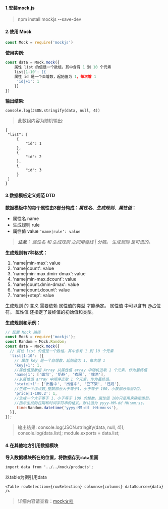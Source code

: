 #### 1.安装mock.js

>npm install mockjs --save-dev


#### 2.使用 Mock
```js
const Mock = require('mockjs')
```

**使用实例:**
```js
const data = Mock.mock({
    属性 list 的值是一个数组，其中含有 1 到 10 个元素
    list|1-10': [{
    属性 id 是一个自增数，起始值为 1，每次增 1
     'id|+1': 1
    }]
})
```

**输出结果:**
```
console.log(JSON.stringify(data, null, 4))
```
>此数组内容为随机输出:
>
    {
     "list": [
         {
             "id": 1
         },
         {
             "id": 2
         },
         {
             "id": 3
         }
     ]
    }


#### 3.数据模板定义规范 DTD
**数据模板中的每个属性由3部分构成：*属性名*、*生成规则*、*属性值*：**

* 属性名   name
* 生成规则 rule
* 属性值   value
`'name|rule': value`
>***注意：***
*属性名 和 生成规则 之间用竖线 | 分隔。
生成规则 是可选的。*

**生成规则有7种格式：**

1. 'name|min-max': value
2. 'name|count': value
3. 'name|min-max.dmin-dmax': value
4. 'name|min-max.dcount': value
5. 'name|count.dmin-dmax': value
6. 'name|count.dcount': value
7. 'name|+step': value

生成规则 的 含义 需要依赖 属性值的类型 才能确定。
属性值 中可以含有 @占位符。
属性值 还指定了最终值的初始值和类型。

**生成规则和示例：**
```js
// 配置 Mock 路径
const Mock = require('mockjs');
const Random = Mock.Random;
const data = Mock.mock({
  // 属性 list 的值是一个数组，其中含有 1 到 10 个元素
  'list|1-10': [{
    // 属性 key 是一个自增数，起始值为 1，每次增 1
    'key|+1': 1,
    //属性值是数组 Array 从属性值 array 中随机选取 1 个元素，作为最终值
    'name|1': ['面包', '奶粉', '衣服', '啤酒'],
    //从属性值 array 中顺序选取 1 个元素，作为最终值。
    'state|+1': ['出售中', '出售中', '已下架', '违规'],
    //生成一个浮点数,整数部分大于等于1、小于等于 100，小数部分保留2位。
    'price|1-100.2': 1,
    //生成一个大于等于 1、小于等于 100 的整数，属性值 100只是用来确定类型。
    //指示生成的日期和时间字符串的格式。默认值为 yyyy-MM-dd HH:mm:ss。
     time:Random.datetime('yyyy-MM-dd  HH:mm:ss'),
  }],
});
```
>输出结果:
 console.log(JSON.stringify(data, null, 4));
 console.log(data.list);
 module.exports = data.list;


#### 4.在其他地方引用数据模块
**导入数据模块所在的位置，将数据存到`data`里面**
```
import data from '../../mock/products';
```
以table为例引用data
```
<Table rowSelection={rowSelection} columns={columns} dataSource={data} />
```
>详细内容请查看：[mock文档](https://github.com/nuysoft/Mock/wiki)